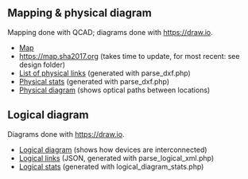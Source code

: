 ## Mapping & physical diagram
Mapping done with QCAD; diagrams done with https://draw.io.

* [Map](design/map.pdf)
* https://map.sha2017.org (takes time to update, for most recent: see design folder)
* [List of physical links](design/physical-links.csv) (generated with parse_dxf.php)
* [Physical stats](design/physical-stats.txt) (generated with parse_dxf.php)
* [Physical diagram](design/physical-diagram.png) (shows optical paths between locations)

## Logical diagram
Diagrams done with https://draw.io.

* [Logical diagram](design/logical-diagram.png) (shows how devices are interconnected)
* [Logical links](design/export-logical-diagram.json) (JSON, generated with parse_logical_xml.php)
* [Logical stats](design/logical-stats.txt) (generated with logical_diagram_stats.php)
